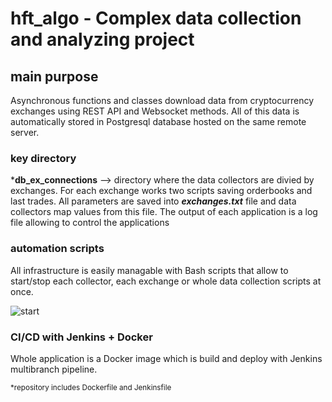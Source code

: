 # **hft_algo - Complex data collection and analyzing project**

## **main purpose**

Asynchronous functions and classes download data from cryptocurrency exchanges using REST API and Websocket methods.
All of this data is automatically stored in Postgresql database hosted on the same remote server.

### **key directory**

***db_ex_connections** --> directory where the data collectors are divied by exchanges.
For each exchange works two scripts saving orderbooks and last trades.
All parameters are saved into ***exchanges.txt*** file and data collectors map values from this file.
The output of each application is a log file allowing to control the applications

### **automation scripts**

All infrastructure is easily managable with Bash scripts that allow to start/stop each collector, each exchange or whole data collection scripts at once.

![start](https://user-images.githubusercontent.com/89335034/164598448-e08ce0d8-9cd9-4fb6-ad68-325ebb389be8.png)


### **CI/CD with Jenkins + Docker**

Whole application is a Docker image which is build and deploy with Jenkins multibranch pipeline.

<sub>*repository includes Dockerfile and Jenkinsfile</sub> 
